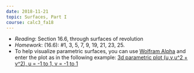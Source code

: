 ```yaml
---
date: 2018-11-21
topic: Surfaces, Part I
course: calc3_fa18
---
```



- *Reading*: Section 16.6, through surfaces of revolution
- *Homework*: (16.6): #1, 3, 5, 7, 9, 19, 21, 23, 25.
- To help visualize parametric surfaces, you can use [Wolfram Alpha](www.wolframalpha.com)
and enter the plot as in the following example: [3d parametric plot (u,v,u^2 + v^2), u = -1 to 1, v = -1 to 1](https://www.wolframalpha.com/input/?i=3d+parametric+plot+%5Bu,v,+u%5E2+%2B+v%5E2%5D,+u+%3D+-1+to+1,+v+%3D+-1+to+1)
